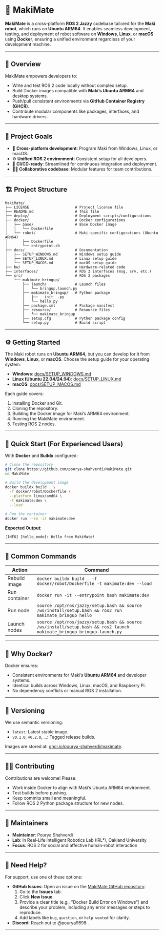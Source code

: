 # 🤖 MakiMate

**MakiMate** is a cross-platform **ROS 2 Jazzy** codebase tailored for the **Maki robot**, which runs on **Ubuntu ARM64**. It enables seamless development, testing, and deployment of robot software on **Windows**, **Linux**, or **macOS** using **Docker**, ensuring a unified environment regardless of your development machine.

---

## 🧭 Overview

MakiMate empowers developers to:
- Write and test ROS 2 code locally without complex setup.
- Build Docker images compatible with **Maki’s Ubuntu ARM64** and desktop systems.
- Push/pull consistent environments via **GitHub Container Registry (GHCR)**.
- Contribute modular components like packages, interfaces, and hardware drivers.

---

## 🧩 Project Goals

- 🧠 **Cross-platform development**: Program Maki from Windows, Linux, or macOS.
- ⚙️ **Unified ROS 2 environment**: Consistent setup for all developers.
- 🚀 **CI/CD-ready**: Streamlined for continuous integration and deployment.
- 🧍‍♂️ **Collaborative codebase**: Modular features for team contributions.

---

## 🏗️ Project Structure

```
MakiMate/
├── LICENSE                     # Project license file
├── README.md                   # This file
├── deploy/                     # Deployment scripts/configurations
├── docker/                     # Docker configurations
│   ├── base/                   # Base Docker image
│   │   └── Dockerfile
│   └── robot/                  # Maki-specific configurations (Ubuntu ARM64)
│       ├── Dockerfile
│       └── entrypoint.sh
├── docs/                       # Documentation
│   ├── SETUP_WINDOWS.md        # Windows setup guide
│   ├── SETUP_LINUX.md          # Linux setup guide
│   └── SETUP_MACOS.md          # macOS setup guide
├── hw/                         # Hardware-related code
├── interfaces/                 # ROS 2 interfaces (msg, srv, etc.)
└── src/                        # ROS 2 packages
    └── makimate_bringup/
        ├── launch/             # Launch files
        │   └── bringup.launch.py
        ├── makimate_bringup/   # Python package
        │   ├── __init__.py
        │   └── hello.py
        ├── package.xml         # Package manifest
        ├── resource/           # Resource files
        │   └── makimate_bringup
        ├── setup.cfg           # Python package config
        └── setup.py            # Build script
```

---

## ⚙️ Getting Started

The Maki robot runs on **Ubuntu ARM64**, but you can develop for it from **Windows**, **Linux**, or **macOS**. Choose the setup guide for your operating system:
- **Windows**: [docs/SETUP_WINDOWS.md](docs/SETUP_WINDOWS.md)
- **Linux (Ubuntu 22.04/24.04)**: [docs/SETUP_LINUX.md](docs/SETUP_LINUX.md)
- **macOS**: [docs/SETUP_MACOS.md](docs/SETUP_MACOS.md)

Each guide covers:
1. Installing Docker and Git.
2. Cloning the repository.
3. Building the Docker image for Maki’s ARM64 environment.
4. Running the MakiMate environment.
5. Testing ROS 2 nodes.

---

## 🧠 Quick Start (For Experienced Users)

With **Docker** and **Buildx** configured:

```bash
# Clone the repository
git clone https://github.com/pourya-shahverdi/MakiMate.git
cd MakiMate

# Build the development image
docker buildx build . \
  -f docker/robot/Dockerfile \
  --platform linux/amd64 \
  -t makimate:dev \
  --load

# Run the container
docker run --rm -it makimate:dev
```

**Expected Output**:
```
[INFO] [hello_node]: Hello from MakiMate!
```

---

## 🧰 Common Commands

| Action | Command |
|--------|---------|
| Rebuild image | `docker buildx build . -f docker/robot/Dockerfile -t makimate:dev --load` |
| Run container | `docker run -it --entrypoint bash makimate:dev` |
| Run node | `source /opt/ros/jazzy/setup.bash && source /ws/install/setup.bash && ros2 run makimate_bringup hello` |
| Launch nodes | `source /opt/ros/jazzy/setup.bash && source /ws/install/setup.bash && ros2 launch makimate_bringup bringup.launch.py` |

---

## 🐳 Why Docker?

Docker ensures:
- Consistent environments for Maki’s **Ubuntu ARM64** and developer systems.
- Identical builds across Windows, Linux, macOS, and Raspberry Pi.
- No dependency conflicts or manual ROS 2 installation.

---

## 🔖 Versioning

We use semantic versioning:
- `latest`: Latest stable image.
- `v0.1.0`, `v0.2.0`, ...: Tagged release builds.

Images are stored at: [ghcr.io/pourya-shahverdi/makimate](ghcr.io/pourya-shahverdi/makimate).

---

## 🧑‍💻 Contributing

Contributions are welcome! Please:
- Work inside Docker to align with Maki’s Ubuntu ARM64 environment.
- Test builds before pushing.
- Keep commits small and meaningful.
- Follow ROS 2 Python package structure for new nodes.

---

## 🧩 Maintainers

- **Maintainer**: Pourya Shahverdi
- **Lab**: In Real-Life Intelligent Robotics Lab (IRL²), Oakland University
- **Focus**: ROS 2 for social and affective human-robot interaction

---

## 🫶 Need Help?

For support, use one of these options:
- **GitHub Issues**: Open an issue on the [MakiMate GitHub repository](https://github.com/pourya-shahverdi/MakiMate/issues):
  1. Go to the **Issues** tab.
  2. Click **New Issue**.
  3. Provide a clear title (e.g., "Docker Build Error on Windows") and describe your problem, including any error messages or steps to reproduce.
  4. Add labels like `bug`, `question`, or `help wanted` for clarity.
- **Discord**: Reach out to @pourya9698 .

---

